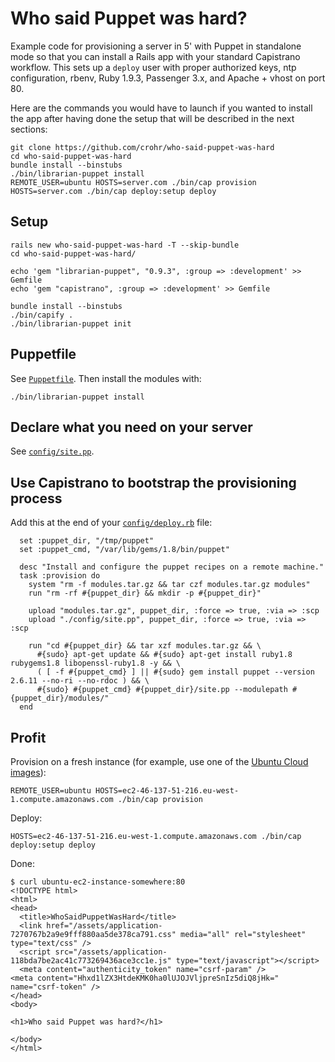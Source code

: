 # Who said Puppet was hard?

Example code for provisioning a server in 5' with Puppet in standalone
mode so that you can install a Rails app with your standard Capistrano
workflow. This sets up a `deploy` user with proper authorized keys, ntp
configuration, rbenv, Ruby 1.9.3, Passenger 3.x, and Apache + vhost on
port 80.

Here are the commands you would have to launch if you wanted to install
the app after having done the setup that will be described in the next
sections:

    git clone https://github.com/crohr/who-said-puppet-was-hard
    cd who-said-puppet-was-hard
    bundle install --binstubs
    ./bin/librarian-puppet install
    REMOTE_USER=ubuntu HOSTS=server.com ./bin/cap provision
    HOSTS=server.com ./bin/cap deploy:setup deploy

## Setup

    rails new who-said-puppet-was-hard -T --skip-bundle
    cd who-said-puppet-was-hard/

    echo 'gem "librarian-puppet", "0.9.3", :group => :development' >> Gemfile
    echo 'gem "capistrano", :group => :development' >> Gemfile

    bundle install --binstubs
    ./bin/capify .
    ./bin/librarian-puppet init

## Puppetfile

See [`Puppetfile`](https://github.com/crohr/who-said-puppet-was-hard/blob/master/Puppetfile). 
Then install the modules with:

    ./bin/librarian-puppet install

## Declare what you need on your server

See [`config/site.pp`](https://github.com/crohr/who-said-puppet-was-hard/blob/master/config/site.pp).

## Use Capistrano to bootstrap the provisioning process

Add this at the end of your [`config/deploy.rb`](https://github.com/crohr/who-said-puppet-was-hard/blob/master/config/deploy.rb) file:

      set :puppet_dir, "/tmp/puppet"
      set :puppet_cmd, "/var/lib/gems/1.8/bin/puppet"

      desc "Install and configure the puppet recipes on a remote machine."
      task :provision do
        system "rm -f modules.tar.gz && tar czf modules.tar.gz modules"
        run "rm -rf #{puppet_dir} && mkdir -p #{puppet_dir}"

        upload "modules.tar.gz", puppet_dir, :force => true, :via => :scp
        upload "./config/site.pp", puppet_dir, :force => true, :via => :scp

        run "cd #{puppet_dir} && tar xzf modules.tar.gz && \
          #{sudo} apt-get update && #{sudo} apt-get install ruby1.8 rubygems1.8 libopenssl-ruby1.8 -y && \
          ( [ -f #{puppet_cmd} ] || #{sudo} gem install puppet --version 2.6.11 --no-ri --no-rdoc ) && \
          #{sudo} #{puppet_cmd} #{puppet_dir}/site.pp --modulepath #{puppet_dir}/modules/"
      end

## Profit

Provision on a fresh instance (for example, use one of the [Ubuntu Cloud images](http://uec-images.ubuntu.com/releases/10.04/release/)):

    REMOTE_USER=ubuntu HOSTS=ec2-46-137-51-216.eu-west-1.compute.amazonaws.com ./bin/cap provision

Deploy:

    HOSTS=ec2-46-137-51-216.eu-west-1.compute.amazonaws.com ./bin/cap deploy:setup deploy

Done:

    $ curl ubuntu-ec2-instance-somewhere:80
    <!DOCTYPE html>
    <html>
    <head>
      <title>WhoSaidPuppetWasHard</title>
      <link href="/assets/application-7270767b2a9e9fff880aa5de378ca791.css" media="all" rel="stylesheet" type="text/css" />
      <script src="/assets/application-118bda7be2ac41c773269436ace3cc1e.js" type="text/javascript"></script>
      <meta content="authenticity_token" name="csrf-param" />
    <meta content="Hhxd1lZX3HtdeKMK0ha0lUJOJVljpreSnIz5diQ8jHk=" name="csrf-token" />
    </head>
    <body>

    <h1>Who said Puppet was hard?</h1>

    </body>
    </html>
